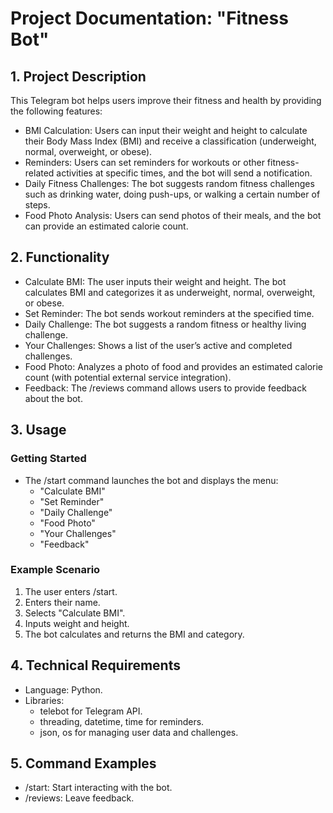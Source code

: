 # Project Documentation: "Fitness Bot"  

## 1. Project Description  
This Telegram bot helps users improve their fitness and health by providing the following features:  
- BMI Calculation: Users can input their weight and height to calculate their Body Mass Index (BMI) and receive a classification (underweight, normal, overweight, or obese).  
- Reminders: Users can set reminders for workouts or other fitness-related activities at specific times, and the bot will send a notification.  
- Daily Fitness Challenges: The bot suggests random fitness challenges such as drinking water, doing push-ups, or walking a certain number of steps.  
- Food Photo Analysis: Users can send photos of their meals, and the bot can provide an estimated calorie count.  

## 2. Functionality  
- Calculate BMI: The user inputs their weight and height. The bot calculates BMI and categorizes it as underweight, normal, overweight, or obese.  
- Set Reminder: The bot sends workout reminders at the specified time.  
- Daily Challenge: The bot suggests a random fitness or healthy living challenge.  
- Your Challenges: Shows a list of the user’s active and completed challenges.  
- Food Photo: Analyzes a photo of food and provides an estimated calorie count (with potential external service integration).  
- Feedback: The /reviews command allows users to provide feedback about the bot.  

## 3. Usage  
### Getting Started  
- The /start command launches the bot and displays the menu:  
  - "Calculate BMI"  
  - "Set Reminder"  
  - "Daily Challenge"  
  - "Food Photo"  
  - "Your Challenges"  
  - "Feedback"  

### Example Scenario  
1. The user enters /start.  
2. Enters their name.  
3. Selects "Calculate BMI".  
4. Inputs weight and height.  
5. The bot calculates and returns the BMI and category.  

## 4. Technical Requirements  
- Language: Python.  
- Libraries:  
  - telebot for Telegram API.  
  - threading, datetime, time for reminders.  
  - json, os for managing user data and challenges.  

## 5. Command Examples  
- /start: Start interacting with the bot.  
- /reviews: Leave feedback. 
